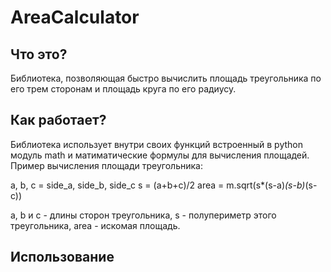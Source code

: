 # AreaCalculator
## Что это?

Библиотека, позволяющая быстро вычислить площадь треугольника по его трем сторонам и площадь круга по его радиусу.

## Как работает?

Библиотека использует внутри своих функций встроенный в python модуль math и матиматические формулы для вычисления площадей. Пример вычисления площади треугольника:

  a, b, c = side_a, side_b, side_c
  s = (a+b+c)/2
  area = m.sqrt(s*(s-a)*(s-b)*(s-c))

a, b и c - длины сторон треугольника, s - полупериметр этого треугольника, area - искомая площадь.

## Использование
